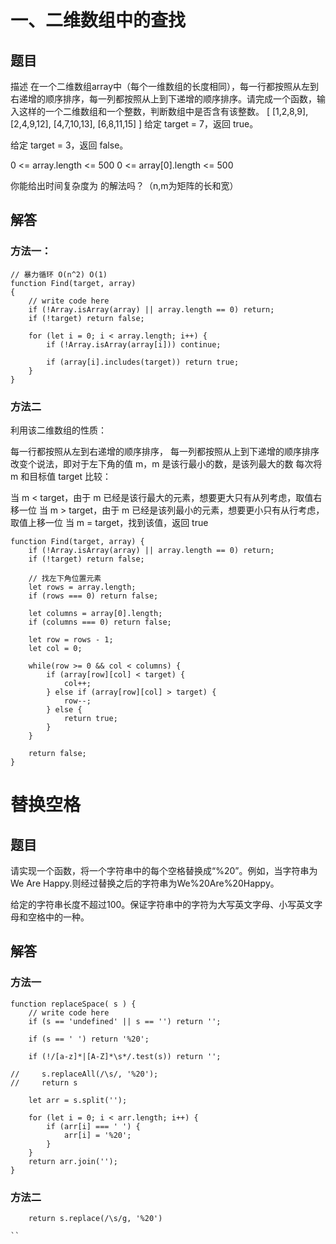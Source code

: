# 一、二维数组中的查找
## 题目
描述
在一个二维数组array中（每个一维数组的长度相同），每一行都按照从左到右递增的顺序排序，每一列都按照从上到下递增的顺序排序。请完成一个函数，输入这样的一个二维数组和一个整数，判断数组中是否含有该整数。
[
[1,2,8,9],
[2,4,9,12],
[4,7,10,13],
[6,8,11,15]
]
给定 target = 7，返回 true。

给定 target = 3，返回 false。

0 <= array.length <= 500
0 <= array[0].length <= 500

你能给出时间复杂度为  的解法吗？（n,m为矩阵的长和宽）


## 解答
### 方法一：
```
// 暴力循环 O(n^2) O(1)
function Find(target, array)
{
    // write code here
    if (!Array.isArray(array) || array.length == 0) return;
    if (!target) return false;
    
    for (let i = 0; i < array.length; i++) {
        if (!Array.isArray(array[i])) continue;
        
        if (array[i].includes(target)) return true;
    }
}
```
### 方法二
利用该二维数组的性质：

每一行都按照从左到右递增的顺序排序，
每一列都按照从上到下递增的顺序排序
改变个说法，即对于左下角的值 m，m 是该行最小的数，是该列最大的数
每次将 m 和目标值 target 比较：

当 m < target，由于 m 已经是该行最大的元素，想要更大只有从列考虑，取值右移一位
当 m > target，由于 m 已经是该列最小的元素，想要更小只有从行考虑，取值上移一位
当 m = target，找到该值，返回 true
```
function Find(target, array) {
    if (!Array.isArray(array) || array.length == 0) return;
    if (!target) return false;
    
    // 找左下角位置元素
    let rows = array.length;
    if (rows === 0) return false;
    
    let columns = array[0].length;
    if (columns === 0) return false;
    
    let row = rows - 1;
    let col = 0;
    
    while(row >= 0 && col < columns) {
        if (array[row][col] < target) {
            col++;
        } else if (array[row][col] > target) {
            row--;
        } else {
            return true;
        }
    }
    
    return false;
}
```

# 替换空格

## 题目
请实现一个函数，将一个字符串中的每个空格替换成“%20”。例如，当字符串为We Are Happy.则经过替换之后的字符串为We%20Are%20Happy。

给定的字符串长度不超过100。保证字符串中的字符为大写英文字母、小写英文字母和空格中的一种。

## 解答
### 方法一
```
function replaceSpace( s ) {
    // write code here
    if (s == 'undefined' || s == '') return '';
    
    if (s == ' ') return '%20';
    
    if (!/[a-z]*|[A-Z]*\s*/.test(s)) return '';
    
//     s.replaceAll(/\s/, '%20');
//     return s
    
    let arr = s.split('');
    
    for (let i = 0; i < arr.length; i++) {
        if (arr[i] === ' ') {
            arr[i] = '%20';
        }
    }
    return arr.join('');
}
```

### 方法二
```
    return s.replace(/\s/g, '%20')

``
